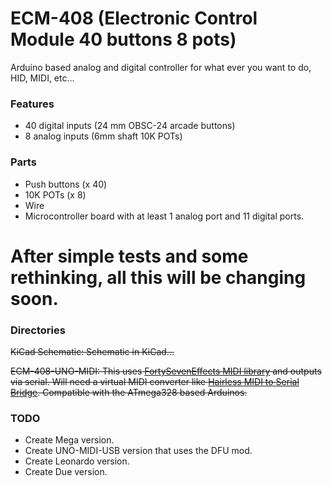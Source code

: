 ECM-408 (Electronic Control Module 40 buttons 8 pots)
=====================================================

Arduino based analog and digital controller for what ever you want to do, HID, MIDI, etc...

### Features
* 40 digital inputs (24 mm OBSC-24 arcade buttons)
* 8 analog inputs (6mm shaft 10K POTs)


### Parts
* Push buttons (x 40)
* 10K POTs (x 8)
* Wire
* Microcontroller board with at least 1 analog port and 11 digital ports.

# After simple tests and some rethinking, all this will be changing soon. 
### Directories
~~KiCad Schematic: Schematic in KiCad...~~

~~ECM-408-UNO-MIDI:  This uses [FortySevenEffects MIDI library](https://github.com/FortySevenEffects/arduino_midi_library/) and outputs via serial. Will need a virtual MIDI converter like [Hairless MIDI to Serial Bridge](http://projectgus.github.io/hairless-midiserial/). Compatible with the ATmega328 based Arduinos.~~

### TODO
* Create Mega version.
* Create UNO-MIDI-USB version that uses the DFU mod.
* Create Leonardo version.
* Create Due version.
